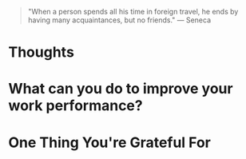 
> \"When a person spends all his time in foreign travel, he ends by having many acquaintances, but no friends.\" — Seneca

# Thoughts

# What can you do to improve your work performance?

# One Thing You're Grateful For

